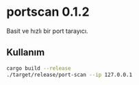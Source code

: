 # portscan 0.1.2

Basit ve hızlı bir port tarayıcı.

## Kullanım
```bash
cargo build --release
./target/release/port-scan --ip 127.0.0.1
